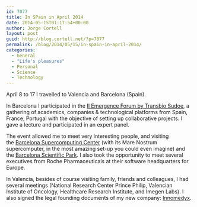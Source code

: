 ```yaml
---
id: 7077
title: In SPain in April 2014
date: 2014-05-15T01:17:54+00:00
author: Jorge Cortell
layout: post
guid: http://blog.cortell.net/?p=7077
permalink: /blog/2014/05/15/in-spain-in-april-2014/
categories:
  - General
  - "Life's pleasures"
  - Personal
  - Science
  - Technology
---
```

April 8 to 17 I travelled to Valencia and Barcelona (Spain).

In Barcelona I participated in the <a title="http://www.transbio-sudoe.eu/transbio-events.php?n=2" href="http://www.transbio-sudoe.eu/transbio-events.php?n=2" target="_blank">II Emergence Forum by Transbio Sudoe</a>, a gathering of academics, companies & technological platforms from Spain, France, Portugal with the objective of setting up collaborative projects. I gave a lecture and participated in an expert panel.

The event allowed me to meet very interesting people, and visiting the <a title="https://www.bsc.es/" href="https://www.bsc.es/" target="_blank">Barcelona Supercomputing Center</a> (with its Mare Nostrum supercomputer, in the most amazing set-up you could even imagine) and the <a title="http://www.pcb.ub.edu/homepcb/live/en/p1.asp" href="http://www.pcb.ub.edu/homepcb/live/en/p1.asp" target="_blank">Barcelona Scientific Park</a>. I also took the opportunity to meet several executives from Roche Pharmaceuticals at their software headquarters for Europe.

In Valencia, besides of course visiting family, friends and colleagues, I had several meetings (National Research Center Prince Philip, Valencian Institute of Oncology, Healthcare Research Institute, and Imegen Labs). I also signed the legal founding documents of my new company: <a title="http://www.innomedyx.es/" href="http://www.innomedyx.es/" target="_blank">Innomedyx</a>.